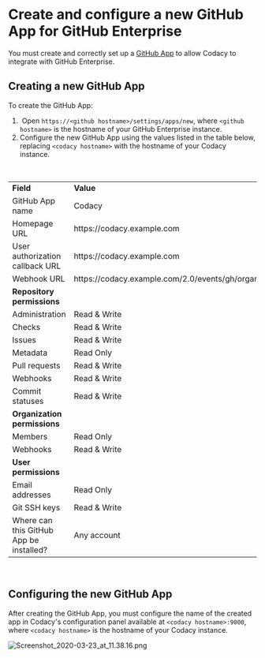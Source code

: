 # Create and configure a new GitHub App for GitHub Enterprise

You must create and correctly set up a [GitHub
App](https://developer.github.com/apps/about-apps/) to allow Codacy to
integrate with GitHub Enterprise.

## Creating a new GitHub App

To create the GitHub App:

1.   Open `https://<github hostname>/settings/apps/new`,
    where `<github hostname>` is the hostname of your GitHub Enterprise
    instance.
2.  Configure the new GitHub App using the values listed in the table
    below, replacing `<codacy hostname>` with the hostname of your
    Codacy instance.

 

<table>
<colgroup>
<col width="50%" />
<col width="50%" />
</colgroup>
<tbody>
<tr class="odd">
<td><strong>Field</strong></td>
<td><strong>Value</strong></td>
</tr>
<tr class="even">
<td>GitHub App name</td>
<td>Codacy</td>
</tr>
<tr class="odd">
<td>Homepage URL</td>
<td>https://codacy.example.com</td>
</tr>
<tr class="even">
<td>User authorization callback URL</td>
<td>https://codacy.example.com</td>
</tr>
<tr class="odd">
<td>Webhook URL</td>
<td>https://codacy.example.com/2.0/events/gh/organization</td>
</tr>
<tr class="even">
<td><strong>Repository permissions</strong></td>
<td> </td>
</tr>
<tr class="odd">
<td>Administration</td>
<td>Read &amp; Write</td>
</tr>
<tr class="even">
<td>Checks</td>
<td>Read &amp; Write</td>
</tr>
<tr class="odd">
<td>Issues</td>
<td>Read &amp; Write</td>
</tr>
<tr class="even">
<td>Metadata</td>
<td>Read Only</td>
</tr>
<tr class="odd">
<td>Pull requests</td>
<td>Read &amp; Write</td>
</tr>
<tr class="even">
<td>Webhooks</td>
<td>Read &amp; Write</td>
</tr>
<tr class="odd">
<td>Commit statuses</td>
<td>Read &amp; Write</td>
</tr>
<tr class="even">
<td><strong>Organization permissions</strong></td>
<td> </td>
</tr>
<tr class="odd">
<td>Members</td>
<td>Read Only</td>
</tr>
<tr class="even">
<td>Webhooks</td>
<td>Read &amp; Write</td>
</tr>
<tr class="odd">
<td><strong>User permissions</strong></td>
<td> </td>
</tr>
<tr class="even">
<td>Email addresses</td>
<td>Read Only</td>
</tr>
<tr class="odd">
<td>Git SSH keys</td>
<td>Read &amp; Write</td>
</tr>
<tr class="even">
<td>Where can this GitHub App be installed?</td>
<td><p>Any account</p></td>
</tr>
</tbody>
</table>

 

## Configuring the new GitHub App

After creating the GitHub App, you must configure the name of the
created app in Codacy's configuration panel available at
`<codacy hostname>:9000`, where `<codacy hostname>` is the hostname of
your Codacy instance.  
  
![Screenshot\_2020-03-23\_at\_11.38.16.png](/hc/article_attachments/360010185440/Screenshot_2020-03-23_at_11.38.16.png)
